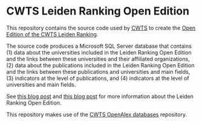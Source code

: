 # CWTS Leiden Ranking Open Edition

This repository contains the source code used by [CWTS](https://www.cwts.nl) to create the [Open Edition of the CWTS Leiden Ranking](https://open.leidenranking.com).

The source code produces a Microsoft SQL Server database that contains (1) data about the universities included in the Leiden Ranking Open Edition and the links between these universities and their affiliated organizations, (2) data about the publications included in the Leiden Ranking Open Edition and the links between these publications and universities and main fields, (3) indicators at the level of publications, and (4) indicators at the level of universities and main fields.

See [this blog post](https://www.leidenmadtrics.nl/articles/introducing-the-leiden-ranking-open-edition) and [this blog post](https://www.leidenmadtrics.nl/articles/launch-of-the-cwts-leiden-ranking-open-edition-2024) for more information about the Leiden Ranking Open Edition.

This repository makes use of the [CWTS OpenAlex databases](https://github.com/CWTSLeiden/CWTS-OpenAlex-databases) repository.
